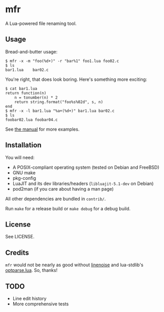 # mfr

A Lua-powered file renaming tool.

## Usage

Bread-and-butter usage:

    $ mfr -x -m "foo(%d+)" -r "bar%1" foo1.lua foo02.c
    $ ls
    bar1.lua    bar02.c

You're right, that does look boring. Here's something more exciting:

    $ cat bar1.lua
    return function(n)
        n = tonumber(n) * 2
        return string.format("foo%s%02d", s, n)
    end
    $ mfr -x -l bar1.lua "%a+(%d+)" bar1.lua bar02.c
    $ ls
    foobar02.lua foobar04.c

See [the manual](https://github.com/fur-q/mfr/blob/master/doc/mfr.pod) for more examples.

## Installation

You will need:

- A POSIX-compliant operating system (tested on Debian and FreeBSD)
- GNU make
- pkg-config
- LuaJIT and its dev libraries/headers (`libluajit-5.1-dev` on Debian)
- pod2man (if you care about having a man page)

All other dependencies are bundled in `contrib/`.

Run `make` for a release build or `make debug` for a debug build.

## License

See LICENSE.

## Credits

`mfr` would not be nearly as good without [linenoise](https://github.com/antirez/linenoise) and lua-stdlib's [optparse.lua](https://github.com/lua-stdlib/lua-stdlib/blob/master/lib/std/optparse.lua). So, thanks!

## TODO

- Line edit history
- More comprehensive tests

